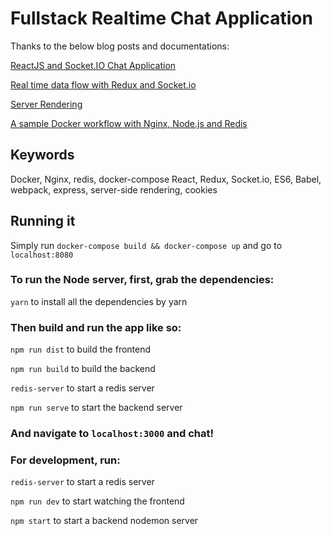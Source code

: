 # Fullstack Realtime Chat Application

Thanks to the below blog posts and documentations:

[ReactJS and Socket.IO Chat Application](http://danialk.github.io/blog/2013/06/16/reactjs-and-socket-dot-io-chat-application/)

[Real time data flow with Redux and Socket.io](http://spraso.com/real-time-data-flow-with-redux-and-socket-io/)

[Server Rendering](http://redux.js.org/docs/recipes/ServerRendering.html)

[A sample Docker workflow with Nginx, Node.js and Redis](http://anandmanisankar.com/posts/docker-container-nginx-node-redis-example/)

## Keywords

Docker, Nginx, redis, docker-compose
React, Redux, Socket.io, ES6, Babel, webpack, express,
server-side rendering, cookies

## Running it

Simply run `docker-compose build && docker-compose up` and go to `localhost:8080`

### To run the Node server, first, grab the dependencies:

`yarn` to install all the dependencies by yarn

### Then build and run the app like so:

`npm run dist` to build the frontend

`npm run build` to build the backend

`redis-server` to start a redis server

`npm run serve` to start the backend server

### And navigate to `localhost:3000` and chat!

### For development, run:

`redis-server` to start a redis server

`npm run dev` to start watching the frontend

`npm start` to start a backend nodemon server

